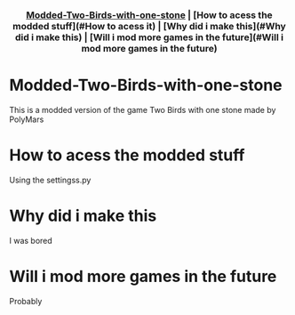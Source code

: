 <div align="center">

### [Modded-Two-Birds-with-one-stone](#Wait) | [How to acess the modded stuff](#How to acess it) | [Why did i make this](#Why did i make this) | [Will i mod more games in the future](#Will i mod more games in the future)

</div>

# Modded-Two-Birds-with-one-stone
This is a modded version of the game Two Birds with one stone made by PolyMars

# How to acess the modded stuff
Using the settingss.py

# Why did i make this
I was bored

# Will i mod more games in the future
Probably

